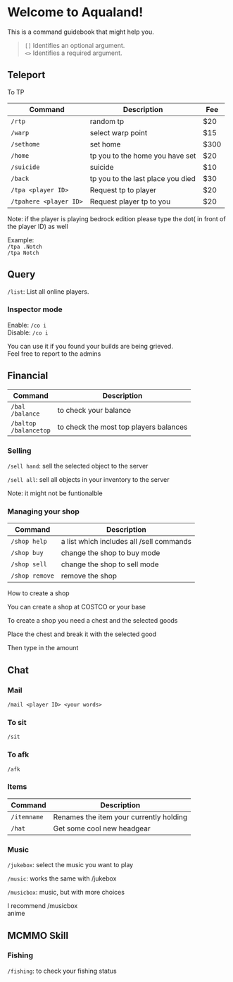 # Welcome to Aqualand!  

This is a command guidebook that might help you.  

> `[]` Identifies an optional argument.  
> `<>` Identifies a required argument.

## Teleport

To TP  

| Command | Description | Fee |
| - | - | - |
| `/rtp` | random tp | $20 |
| `/warp` | select warp point | $15 |
| `/sethome` | set home | $300 |
| `/home` | tp you to the home you have set | $20 |
| `/suicide` | suicide | $10 |
| `/back` | tp you to the last place you died | $30 |
| `/tpa <player ID>` | Request tp to player | $20 |
| `/tpahere <player ID>` | Request player tp to you | $20 |

Note: if the player is playing bedrock edition please type the dot( in front of the player ID) as well  

Example:  
`/tpa .Notch`  
`/tpa Notch`  

## Query  

`/list`: List all online players.  

### Inspector mode  

Enable: `/co i`  
Disable: `/co i`  

You can use it if you found your builds are being grieved.  
Feel free to report to the admins  

## Financial  

| Command | Description |
| - | - |
| `/bal`<br>`/balance` | to check your balance |
| `/baltop`<br>`/balancetop` | to check the most top players balances |

### Selling  

`/sell hand`: sell the selected object to the server  

`/sell all`: sell all objects in your inventory to the server  

Note: it might not be funtionalble  

### Managing your shop  

| Command | Description |
| - | - |
| `/shop help` | a list which includes all /sell commands |
| `/shop buy` | change the shop to buy mode |
| `/shop sell` | change the shop to sell mode |
| `/shop remove` | remove the shop |

How to create a shop  

You can create a shop at COSTCO or your base  

To create a shop you need a chest and the selected goods  

Place the chest and break it with the selected good  

Then type in the amount  

## Chat

### Mail  

`/mail <player ID> <your words>`  

### To sit  

`/sit`  

### To afk  

`/afk`  

### Items

| Command | Description |
| - | - |
| `/itemname` | Renames the item your currently holding |
| `/hat` | Get some cool new headgear |

### Music  

`/jukebox`: select the music you want to play  

`/music`: works the same with /jukebox  

`/musicbox`: music, but with more choices  

I recommend /musicbox  
anime  

## MCMMO Skill  

### Fishing  

`/fishing`: to check your fishing status  